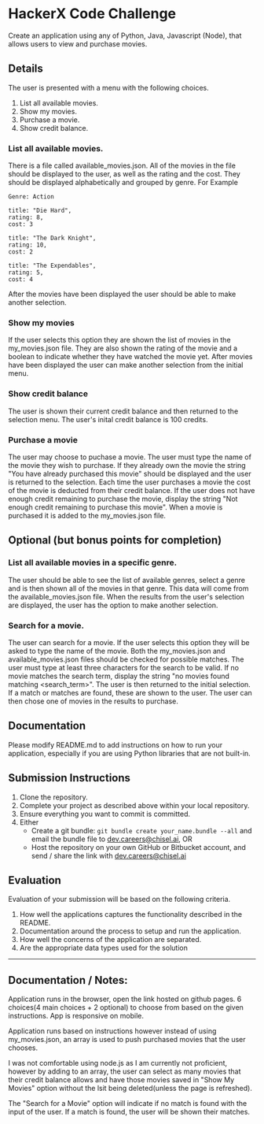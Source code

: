 # HackerX Code Challenge

Create an application using any of Python, Java, Javascript (Node), that allows users to view and purchase movies.

## Details

The user is presented with a menu with the following choices.

1. List all available movies.
2. Show my movies.
3. Purchase a movie.
4. Show credit balance.

 
### List all available movies.
There is a file called available_movies.json. All of the movies in the file should be displayed to the user, as well as 
the rating and the cost. They should be displayed alphabetically and grouped by genre. 
For Example

    Genre: Action

    title: "Die Hard",
    rating: 8,
    cost: 3

    title: "The Dark Knight",
    rating: 10,
    cost: 2

    title: "The Expendables",
    rating: 5,
    cost: 4

After the movies have been displayed the user should be able to make another selection.

### Show my movies
If the user selects this option they are shown the list of movies in the my_movies.json file. They are also shown
the rating of the movie and a boolean to indicate whether they have watched the movie yet.
After movies have been displayed the user can make another selection from the initial menu.

### Show credit balance
The user is shown their current credit balance and then returned to the selection menu.
The user's inital credit balance is 100 credits. 

### Purchase a movie
The user may choose to puchase a movie. The user must type the name of the movie they wish to purchase. If they already own the movie
the string "You have already purchased this movie" should be displayed and the user is returned to the selection. 
Each time the user purchases a movie the cost of the movie is deducted from their credit balance.
If the user does not have enough credit remaining to purchase the movie, display the string "Not enough credit remaining to purchase this movie".
When a movie is purchased it is added to the my_movies.json file.

## Optional (but bonus points for completion)

### List all available movies in a specific genre.
The user should be able to see the list of available genres, select a genre and is then shown all of the movies in that genre.
This data will come from the available_movies.json file. When the results from the user's selection are displayed, the user 
has the option to make another selection.

### Search for a movie.
The user can search for a movie. If the user selects this option they will be asked to type the name 
of the movie. Both the my_movies.json and available_movies.json files should be checked for possible matches. 
The user must type at least three characters for the search to be valid. If no movie matches the search term, 
display the string "no movies found matching <search_term>". The user is then returned to the initial selection.
If a match or matches are found, these are shown to the user. The user can then chose one of movies in the results to purchase.

## Documentation

Please modify README.md to add instructions on how to run your application, especially if you are using Python libraries that are not built-in.

## Submission Instructions
1. Clone the repository.
2. Complete your project as described above within your local repository.
3. Ensure everything you want to commit is committed.
4. Either
    * Create a git bundle: `git bundle create your_name.bundle --all` and email the bundle file to dev.careers@chisel.ai, OR
    * Host the repository on your own GitHub or Bitbucket account, and send / share the link with dev.careers@chisel.ai

## Evaluation
Evaluation of your submission will be based on the following criteria.

1. How well the applications captures the functionality described in the README.
2. Documentation around the process to setup and run the application.
3. How well the concerns of the application are separated.
4. Are the appropriate data types used for the solution


-------------------------------------
## Documentation / Notes:

Application runs in the browser, open the link hosted on github pages.
6 choices(4 main choices + 2 optional) to choose from based on the given instructions.
App is responsive on mobile.

Application runs based on instructions however instead of using my_movies.json, an array is used to push purchased movies that the user chooses.

I was not comfortable using node.js as I am currently not proficient, however by adding to an array, the user can select as many movies that their credit balance allows and have those movies saved in "Show My Movies" option without the lsit being deleted(unless the page is refreshed).

The "Search for a Movie" option will indicate if no match is found with the input of the user.
If a match is found, the user will be shown their matches.